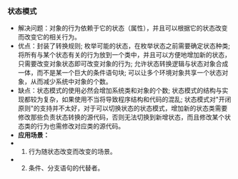 ### 状态模式
* 解决问题：对象的行为依赖于它的状态（属性），并且可以根据它的状态改变而改变它的相关行为。
* 优点：封装了转换规则; 枚举可能的状态，在枚举状态之前需要确定状态种类; 将所有与某个状态有关的行为放到一个类中，并且可以方便地增加新的状态，只需要改变对象状态即可改变对象的行为; 允许状态转换逻辑与状态对象合成一体，而不是某一个巨大的条件语句块; 可以让多个环境对象共享一个状态对象，从而减少系统中对象的个数。
* 缺点：状态模式的使用必然会增加系统类和对象的个数; 状态模式的结构与实现都较为复杂，如果使用不当将导致程序结构和代码的混乱; 状态模式对"开闭原则"的支持并不太好，对于可以切换状态的状态模式，增加新的状态类需要修改那些负责状态转换的源代码，否则无法切换到新增状态，而且修改某个状态类的行为也需修改对应类的源代码。
* **应用场景：**
* 1. 行为随状态改变而改变的场景。
* 2. 条件、分支语句的代替者。